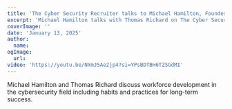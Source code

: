 ```yaml
---
title: 'The Cyber Security Recruiter talks to Michael Hamilton, Founder and CISO, Critical Insight'
excerpt: 'Michael Hamilton talks with Thomas Richard on The Cyber Security Recruiter Podcast'
coverImage: ''
date: 'January 13, 2025'
author:
  name:
ogImage:
  url:
video: 'https://youtu.be/NXmJ5Ae2jp4?si=YPsBDTBH6TZSGdMI'
---
```


Michael Hamilton and Thomas Richard discuss workforce development in the cybersecurity field including habits and practices for long-term success.